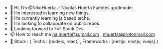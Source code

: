 - 👋 Hi, I’m @NikoHuerta .- Nicolas Huerta Fuentes :godmode:
- 👀 I’m interested in learning new things.
- 🌱 I’m currently learning js based techs.
- 💞️ I’m looking to collaborate on public repos.
- 👀 Looking forward to Full Stack Dev.
- 📫 How to reach me na.huertaf@gmail.com , nhuerta@protonmail.com 
- 🌱 Stack : {
        Techs : [nodejs, react] ,
        Frameworks : [nestjs, nextjs, vuejs]
      }
<!---
NikoHuerta/NikoHuerta is a ✨ special ✨ repository because its `README.md` (this file) appears on your GitHub profile.
You can click the Preview link to take a look at your changes.
--->
